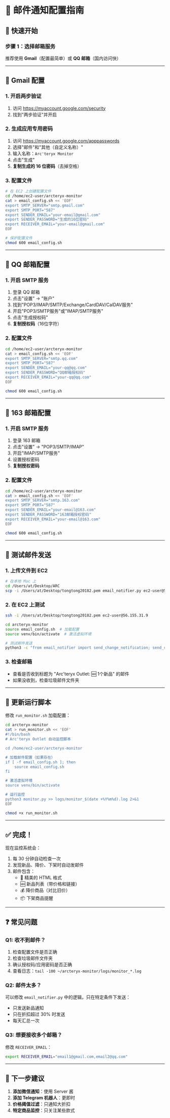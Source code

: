 # 📧 邮件通知配置指南

## 🎯 快速开始

### 步骤 1：选择邮箱服务

推荐使用 **Gmail**（配置最简单）或 **QQ 邮箱**（国内访问快）

---

## 📮 Gmail 配置

### 1. 开启两步验证
1. 访问 https://myaccount.google.com/security
2. 找到"两步验证"并开启

### 2. 生成应用专用密码
1. 访问 https://myaccount.google.com/apppasswords
2. 选择"邮件"和"其他（自定义名称）"
3. 输入名称：`Arc'teryx Monitor`
4. 点击"生成"
5. **复制生成的 16 位密码**（去掉空格）

### 3. 配置文件
```bash
# 在 EC2 上创建配置文件
cd /home/ec2-user/arcteryx-monitor
cat > email_config.sh << 'EOF'
export SMTP_SERVER="smtp.gmail.com"
export SMTP_PORT="587"
export SENDER_EMAIL="your-email@gmail.com"
export SENDER_PASSWORD="生成的16位密码"
export RECEIVER_EMAIL="your-email@gmail.com"
EOF

# 保护配置文件
chmod 600 email_config.sh
```

---

## 📮 QQ 邮箱配置

### 1. 开启 SMTP 服务
1. 登录 QQ 邮箱
2. 点击"设置" → "账户"
3. 找到"POP3/IMAP/SMTP/Exchange/CardDAV/CalDAV服务"
4. 开启"POP3/SMTP服务"或"IMAP/SMTP服务"
5. 点击"生成授权码"
6. **复制授权码**（16位字符）

### 2. 配置文件
```bash
cd /home/ec2-user/arcteryx-monitor
cat > email_config.sh << 'EOF'
export SMTP_SERVER="smtp.qq.com"
export SMTP_PORT="587"
export SENDER_EMAIL="your-qq@qq.com"
export SENDER_PASSWORD="QQ邮箱授权码"
export RECEIVER_EMAIL="your-qq@qq.com"
EOF

chmod 600 email_config.sh
```

---

## 📮 163 邮箱配置

### 1. 开启 SMTP 服务
1. 登录 163 邮箱
2. 点击"设置" → "POP3/SMTP/IMAP"
3. 开启"IMAP/SMTP服务"
4. 设置授权密码
5. **复制授权密码**

### 2. 配置文件
```bash
cd /home/ec2-user/arcteryx-monitor
cat > email_config.sh << 'EOF'
export SMTP_SERVER="smtp.163.com"
export SMTP_PORT="587"
export SENDER_EMAIL="your-email@163.com"
export SENDER_PASSWORD="163邮箱授权密码"
export RECEIVER_EMAIL="your-email@163.com"
EOF

chmod 600 email_config.sh
```

---

## 🧪 测试邮件发送

### 1. 上传文件到 EC2
```bash
# 在本地 Mac 上
cd /Users/at/Desktop/ARC
scp -i /Users/at/Desktop/tongtong20182.pem email_notifier.py ec2-user@56.155.31.9:~/arcteryx-monitor/
```

### 2. 在 EC2 上测试
```bash
ssh -i /Users/at/Desktop/tongtong20182.pem ec2-user@56.155.31.9

cd arcteryx-monitor
source email_config.sh  # 加载配置
source venv/bin/activate  # 激活虚拟环境

# 测试邮件发送
python3 -c "from email_notifier import send_change_notification; send_change_notification({'added': [{'name': '测试商品', 'price': 'CA\$100', 'link': 'https://test.com'}], 'price_changes': [], 'removed': []})"
```

### 3. 检查邮箱
- 查看是否收到标题为 "Arc'teryx Outlet: 🆕 1个新品" 的邮件
- 如果没收到，检查垃圾邮件文件夹

---

## 🔄 更新运行脚本

修改 `run_monitor.sh` 加载配置：

```bash
cd arcteryx-monitor
cat > run_monitor.sh << 'EOF'
#!/bin/bash
# Arc'teryx Outlet 自动监控脚本

cd /home/ec2-user/arcteryx-monitor

# 加载邮件配置（如果存在）
if [ -f email_config.sh ]; then
    source email_config.sh
fi

# 激活虚拟环境
source venv/bin/activate

# 运行监控
python3 monitor.py >> logs/monitor_$(date +%Y%m%d).log 2>&1
EOF

chmod +x run_monitor.sh
```

---

## ✅ 完成！

现在监控系统会：
1. 每 30 分钟自动检查一次
2. 发现新品、降价、下架时自动发邮件
3. 邮件包含：
   - 📸 精美的 HTML 格式
   - 🆕 新品列表（带价格和链接）
   - 💰 降价商品（对比旧价）
   - 📦 下架商品提醒

---

## ❓ 常见问题

### Q1: 收不到邮件？
1. 检查配置文件是否正确
2. 检查垃圾邮件文件夹
3. 确认授权码/应用密码是否正确
4. 查看日志：`tail -100 ~/arcteryx-monitor/logs/monitor_*.log`

### Q2: 邮件太多？
可以修改 `email_notifier.py` 中的逻辑，只在特定条件下发送：
- 只发送新品通知
- 只在折扣超过 30% 时发送
- 每天汇总一次

### Q3: 想要接收多个邮箱？
修改 `RECEIVER_EMAIL`：
```bash
export RECEIVER_EMAIL="email1@gmail.com,email2@qq.com"
```

---

## 📱 下一步建议

1. **添加微信通知**：使用 Server 酱
2. **添加 Telegram 机器人**：更即时
3. **价格阈值过滤**：只通知大折扣
4. **特定商品监控**：只关注某些款式

